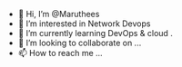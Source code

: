 - 👋 Hi, I’m @Maruthees
- 👀 I’m interested in Network Devops
- 🌱 I’m currently learning DevOps & cloud .
- 💞️ I’m looking to collaborate on ...
- 📫 How to reach me ...

<!---
Maruthees/Maruthees is a ✨ special ✨ repository because its `README.md` (this file) appears on your GitHub profile.
You can click the Preview link to take a look at your changes.
--->
